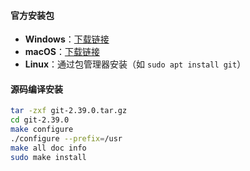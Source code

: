 #### 官方安装包
- **Windows**：[下载链接](https://gitforwindows.org)
- **macOS**：[下载链接](https://git-scm.com/download/mac)
- **Linux**：通过包管理器安装（如 `sudo apt install git`）
#### 源码编译安装
```bash
tar -zxf git-2.39.0.tar.gz
cd git-2.39.0
make configure
./configure --prefix=/usr
make all doc info
sudo make install
